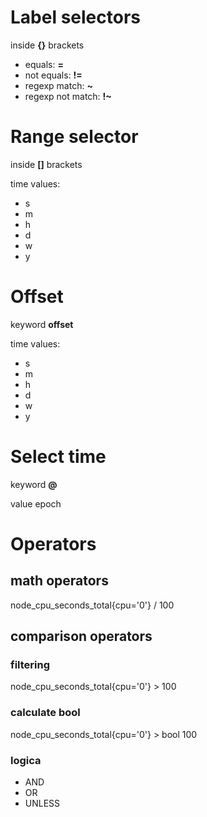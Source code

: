 # Label selectors
inside **{}** brackets

- equals: **=**
- not equals: **!=**
- regexp match: **~**
- regexp not match: **!~**

# Range selector
inside **[]** brackets

time values:
- s
- m
- h
- d
- w
- y

# Offset
keyword **offset**

time values:
- s
- m
- h
- d
- w
- y

# Select time

keyword **@**

value epoch

# Operators

## math operators



node_cpu_seconds_total{cpu='0'} / 100

## comparison operators

### filtering
node_cpu_seconds_total{cpu='0'} > 100

### calculate bool
node_cpu_seconds_total{cpu='0'} > bool 100

### logica
- AND
- OR
- UNLESS
